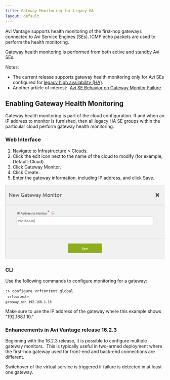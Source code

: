 ```yaml
---
title: Gateway Monitoring for Legacy HA
layout: default
---
```

Avi Vantage supports health monitoring of the first-hop gateways connected to Avi Service Engines (SEs). ICMP echo packets are used to perform the health monitoring.

Gateway health monitoring is performed from both active and standby Avi SEs.

Notes:

* The current release supports gateway health monitoring only for Avi SEs configured for <a href="/docs/16.3/legacy-ha-for-avi-service-engines/">legacy high availability (HA)</a>.
* Another article of interest:  <a href="/docs/16.3/avi-se-behavior-on-gateway-monitor-failure/">Avi SE Behavior on Gateway Monitor Failure</a> 

## Enabling Gateway Health Monitoring

Gateway health monitoring is part of the cloud configuration. If and when an IP address to monitor is furnished, then all legacy HA SE groups within the particular cloud perform gateway health monitoring.

### Web Interface

<ol> 
 <li>Navigate to Infrastructure &gt; Clouds.</li> 
 <li>Click the edit icon next to the name of the cloud to modify (for example, Default-Cloud).</li> 
 <li>Click Gateway Monitor.</li> 
 <li>Click Create.</li> 
 <li>Enter the gateway information, including IP address, and click Save.</li> 
</ol> 

<a href="img/gateway-monitor.png"><img class="alignnone size-full wp-image-9712" src="img/gateway-monitor.png" alt="gateway-monitor" width="525" height="232"></a>
<a name="multiple-gw-monitors"></a>

### CLI

Use the following commands to configure monitoring for a gateway:

<code>:&gt; configure vrfcontext global<br> <code>vrfcontext&gt; gateway_mon 192.168.1.10</code></code>

Make sure to use the IP address of the gateway where this example shows "192.168.1.10."

### Enhancements in Avi Vantage release 16.2.3

Beginning with the 16.2.3 release, it is possible to configure multiple gateway monitors.  This is typically useful in two-armed deployment where the first-hop gateway used for front-end and back-end connections are different.

Switchover of the virtual service is triggered if failure is detected in at least one gateway.
